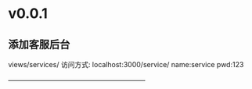 # v0.0.1
## 添加客服后台
views/services/
访问方式:
    localhost:3000/service/
    name:service
    pwd:123

————————————————————